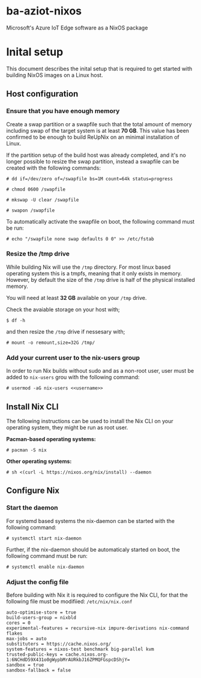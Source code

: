 # ba-aziot-nixos
Microsoft's Azure IoT Edge software as a NixOS package

# Inital setup

This document describes the inital setup that is required
to get started with building NixOS images on a Linux host.

## Host configuration

### Ensure that you have enough memory

Create a swap partition or a swapfile such that the total
amount of memory including swap of the target system is at
least **70 GB**. This value has been confirmed to be enough
to build ReUpNix on an minimal installation of Linux.

If the partition setup of the build host was already completed,
and it's no longer possible to resize the swap partition,
instead a swapfile can be created with the following commands:

```
# dd if=/dev/zero of=/swapfile bs=1M count=64k status=progress
```
```
# chmod 0600 /swapfile
```
```
# mkswap -U clear /swapfile
```
```
# swapon /swapfile
```

To automatically activate the swapfile on boot, the
following command must be run:

```
# echo "/swapfile none swap defaults 0 0" >> /etc/fstab
```

### Resize the /tmp drive

While building Nix will use the `/tmp` directory. For most
linux based operating system this is a tmpfs, meaning
that it only exists in memory. However, by default the size
of the `/tmp` drive is half of the physical installed memory.

You will need at least **32 GB** available on your `/tmp` drive.

Check the avaiable storage on your host with;
```
$ df -h
```

and then resize the `/tmp` drive if nessesary with;
```
# mount -o remount,size=32G /tmp/
```

### Add your current user to the nix-users group

In order to run Nix builds without sudo and as a non-root
user, user must be added to `nix-users` grou with the following
command:


```
# usermod -aG nix-users <<username>>
```

## Install Nix CLI

The following instructions can be used to install the Nix CLI on
your operating system, they might be run as root user.

**Pacman-based operating systems:**
```
# pacman -S nix
```

**Other operating systems:**
```
# sh <(curl -L https://nixos.org/nix/install) --daemon
```

## Configure Nix

### Start the daemon

For systemd based systems the nix-daemon can be started with the
following command:
```
# systemctl start nix-daemon
```
Further, if the nix-daemon should be automaticaly started on
boot, the following command must be run:
```
# systemctl enable nix-daemon
```

### Adjust the config file
Before building with Nix it is required to configure the Nix CLI,
for that the following file must be modifiied:
``/etc/nix/nix.conf``

```
auto-optimise-store = true
build-users-group = nixbld
cores = 0
experimental-features = recursive-nix impure-derivations nix-command flakes
max-jobs = auto
substituters = https://cache.nixos.org/
system-features = nixos-test benchmark big-parallel kvm
trusted-public-keys = cache.nixos.org-1:6NCHdD59X431o0gWypbMrAURkbJ16ZPMQFGspcDShjY=
sandbox = true
sandbox-fallback = false
```

